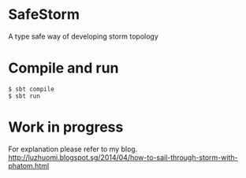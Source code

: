 SafeStorm
=========

A type safe way of developing storm topology

Compile and run
=========
```
$ sbt compile
$ sbt run
```

Work in progress
=========

For explanation please refer to my blog. http://luzhuomi.blogspot.sg/2014/04/how-to-sail-through-storm-with-phatom.html
